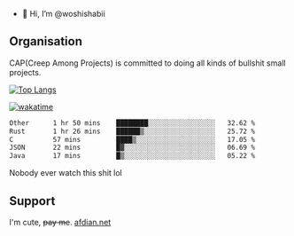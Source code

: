 - 👋 Hi, I’m @woshishabii

## Organisation

CAP(Creep Among Projects) is committed to doing all kinds of bullshit small projects.

[![Top Langs](https://github-readme-stats.vercel.app/api/top-langs/?username=woshishabii&layout=compact)](https://github.com/anuraghazra/github-readme-stats)

[![wakatime](https://wakatime.com/badge/user/34d02784-acc1-4a16-82d7-33fdb53c4ed6.svg)](https://wakatime.com/@34d02784-acc1-4a16-82d7-33fdb53c4ed6)


<!--START_SECTION:waka-->

```txt
Other      1 hr 50 mins    ████████░░░░░░░░░░░░░░░░░   32.62 %
Rust       1 hr 26 mins    ██████▒░░░░░░░░░░░░░░░░░░   25.72 %
C          57 mins         ████▒░░░░░░░░░░░░░░░░░░░░   17.05 %
JSON       22 mins         █▓░░░░░░░░░░░░░░░░░░░░░░░   06.69 %
Java       17 mins         █▒░░░░░░░░░░░░░░░░░░░░░░░   05.22 %
```

<!--END_SECTION:waka-->

Nobody ever watch this shit lol

## Support
I'm cute, ~~pay me~~.
[afdian.net](https://afdian.com/a/woshishabi)

<!---
woshishabii/woshishabii is a ✨ special ✨ repository because its `README.md` (this file) appears on your GitHub profile.
You can click the Preview link to take a look at your changes.
--->
